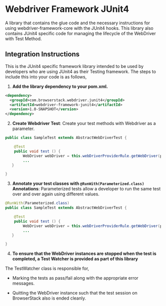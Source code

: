 # Webdriver Framework JUnit4

A library that contains the glue code and the necessary instructions for using webdriver-framework-core with the JUnit4 hooks. This library also contains JUnit4 specific code for managing the lifecycle of the WebDriver with Test Method.

## Integration Instructions

This is the JUnit4 specific framework library intended to be used by developers who are using JUnit4 as their Testing framework. The steps to include this into your code is as follows,

1. <b>Add the library dependency to your pom.xml.</b>

```xml
<dependency>
  <groupId>com.browserstack.webdriver.junit4</groupId>
  <artifactId>webdriver-framework-junit4</artifactId>
  <version>1.0-SNAPSHOT</version>
</dependency>
```

2. <b>Create Webdriver Test</b>: Create your test methods with Webdriver as a parameter.

```java
public class SampleTest extends AbstractWebDriverTest {

    @Test
    public void test () {
        WebDriver webDriver = this.webDriverProviderRule.getWebDriver(platform);
        ...
   }

}
```

3. <b>Annotate your test classes with `@RunWith(Parameterized.class)` Annotations</b>: Parameterized tests allow a developer to run the same test over and over again using different values.

```java
@RunWith(Parameterized.class)
public class SampleTest extends AbstractWebDriverTest {

    @Test
    public void test () {
        WebDriver webDriver = this.webDriverProviderRule.getWebDriver(platform);
        ...
   }

}
```

4. <b>To ensure that the WebDriver instances are stopped when the test is completed, a Test Watcher is provided as part of this library</b>

The TestWatcher class is responsible for,

- Marking the tests as pass/fail along with the appropriate error messages.

- Quitting the WebDriver instance such that the test session on BrowserStack also is ended cleanly.
